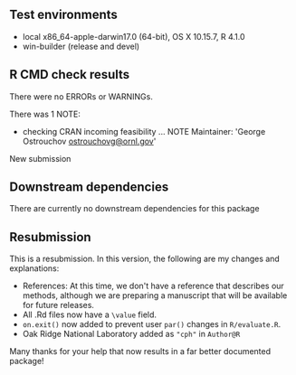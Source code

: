 ## Test environments
* local x86_64-apple-darwin17.0 (64-bit), OS X 10.15.7, R 4.1.0
* win-builder (release and devel)

## R CMD check results
There were no ERRORs or WARNINGs. 

There was 1 NOTE:

* checking CRAN incoming feasibility ... NOTE
Maintainer: 'George Ostrouchov <ostrouchovg@ornl.gov>'

New submission

## Downstream dependencies
There are currently no downstream dependencies for this package

## Resubmission
This is a resubmission. In this version, the following are my changes and explanations:

* References: At this time, we don't have a reference that describes our methods, although we are preparing a manuscript that will be available for future releases.  
* All .Rd files now have a `\value` field.  
* `on.exit()` now added to prevent user `par()` changes in `R/evaluate.R`.
* Oak Ridge National Laboratory added as `"cph"` in `Author@R`

Many thanks for your help that now results in a far better documented package!
